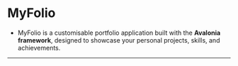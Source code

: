# MyFolio

- MyFolio is a customisable portfolio application built with the **Avalonia framework**, designed to showcase your personal projects, skills, and achievements. 

--- 
